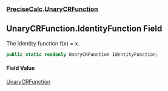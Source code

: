 ### [PreciseCalc](PreciseCalc.md 'PreciseCalc').[UnaryCRFunction](PreciseCalc.UnaryCRFunction.md 'PreciseCalc.UnaryCRFunction')

## UnaryCRFunction.IdentityFunction Field

The identity function f(x) = x.

```csharp
public static readonly UnaryCRFunction IdentityFunction;
```

#### Field Value
[UnaryCRFunction](PreciseCalc.UnaryCRFunction.md 'PreciseCalc.UnaryCRFunction')